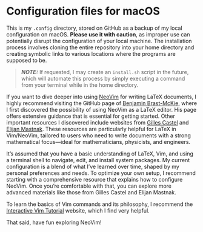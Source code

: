 # Configuration files for macOS

This is my `.config` directory, stored on GitHub as a backup of my local configuration on macOS. **Please use it with caution**, as improper use can potentially disrupt the configuration of your local machine. The installation process involves cloning the entire repository into your home directory and creating symbolic links to various locations where the programs are supposed to be.

> **_NOTE:_** If requested, I may create an `install.sh` script in the future, which will automate this process by simply executing a command from your terminal while in the home directory.

If you want to dive deeper into using [NeoVim](https://neovim.io) for writing LaTeX documents, I highly recommend visiting the GitHub page of [Benjamin Brast-McKie](https://github.com/benbrastmckie/.config), where I first discovered the possibility of using NeoVim as a LaTeX editor. His page offers extensive guidance that is essential for getting started. Other important resources I discovered include websites from [Gilles Castel](https://castel.dev/post/lecture-notes-1/) and [Elijan Mastnak](https://github.com/ejmastnak/ejmastnak.com). These resources are particularly helpful for LaTeX in Vim/NeoVim, tailored to users who need to write documents with a strong mathematical focus—ideal for mathematicians, physicists, and engineers.

It’s assumed that you have a basic understanding of LaTeX, Vim, and using a terminal shell to navigate, edit, and install system packages. My current configuration is a blend of what I’ve learned over time, shaped by my personal preferences and needs. To optimize your own setup, I recommend starting with a comprehensive resource that explains how to configure NeoVim. Once you’re comfortable with that, you can explore more advanced materials like those from Gilles Castel and Elijan Mastnak.

To learn the basics of Vim commands and its philosophy, I recommend the [Interactive Vim Tutorial](https://www.openvim.com) website, which I find very helpful.

That said, have fun exploring NeoVim!
